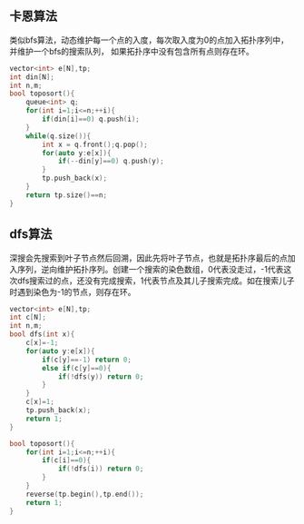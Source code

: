 ## 卡恩算法
类似bfs算法，动态维护每一个点的入度，每次取入度为0的点加入拓扑序列中，并维护一个bfs的搜索队列， 如果拓扑序中没有包含所有点则存在环。
```cpp
vector<int> e[N],tp;
int din[N];
int n,m;
bool toposort(){
	queue<int> q;
	for(int i=1;i<=n;++i){
		if(din[i]==0) q.push(i);
	}
	while(q.size()){
		int x = q.front();q.pop();
		for(auto y:e[x]){
			if(--din[y]==0) q.push(y);
		}
		tp.push_back(x);
	}
	return tp.size()==n;
}
```

## dfs算法
深搜会先搜索到叶子节点然后回溯，因此先将叶子节点，也就是拓扑序最后的点加入序列，逆向维护拓扑序列。创建一个搜索的染色数组，0代表没走过，-1代表这次dfs搜索过的点，还没有完成搜索，1代表节点及其儿子搜索完成。如在搜索儿子时遇到染色为-1的节点，则存在环。
```cpp
vector<int> e[N],tp;
int c[N];
int n,m;
bool dfs(int x){
	c[x]=-1;
	for(auto y:e[x]){
		if(c[y]==-1) return 0;
		else if(c[y]==0){
			if(!dfs(y)) return 0;
		}
	}
	c[x]=1;
	tp.push_back(x);
	return 1;
}

bool toposort(){
	for(int i=1;i<=n;++i){
		if(c[i]==0){
			if(!dfs(i)) return 0;
		}
	}
	reverse(tp.begin(),tp.end());
	return 1;
}
```